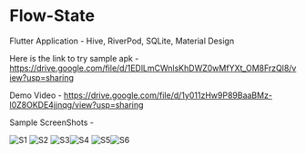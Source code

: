 # Flow-State
Flutter Application - Hive, RiverPod, SQLite, Material Design


Here is the link to try sample apk - 
https://drive.google.com/file/d/1EDlLmCWnlsKhDWZ0wMfYXt_OM8FrzQl8/view?usp=sharing


Demo Video - 
https://drive.google.com/file/d/1y011zHw9P89BaaBMz-l0Z8OKDE4jjnqg/view?usp=sharing


Sample ScreenShots -


![S1](https://github.com/user-attachments/assets/f80341a3-968d-4f7a-b860-c1f9447b4306) ![S2](https://github.com/user-attachments/assets/01b661f6-737b-402a-b86b-5a615fb23405)
![S3](https://github.com/user-attachments/assets/7607c878-de80-4455-b7bf-31f2934f40d4)![S4](https://github.com/user-attachments/assets/33e02af1-d868-41b9-9004-d0383a4af68f)
![S5](https://github.com/user-attachments/assets/fe729a8f-9c81-4ffa-b772-35878eb6dc7d)![S6](https://github.com/user-attachments/assets/a2a1902f-2a92-4d34-9d6d-c35b066065bd)
